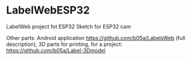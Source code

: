 # LabelWebESP32
LabelWeb project fot ESP32
Sketch for ESP32 cam


Other parts: Android application https://github.com/b05a/LabelsWeb (full description), 3D parts for printing, for a project: https://github.com/b05a/Label-3Dmodel
